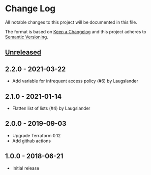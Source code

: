 # Change Log
All notable changes to this project will be documented in this file.

The format is based on [Keep a Changelog](http://keepachangelog.com/)
and this project adheres to [Semantic Versioning](http://semver.org/).

## [Unreleased]

## 2.2.0 - 2021-03-22
- Add variable for infrequent access policy (#6) by Laugslander

## 2.1.0 - 2021-01-14
- Flatten list of lists (#4) by Laugslander

## 2.0.0 - 2019-09-03
- Upgrade Terraform 0.12
- Add github actions

## 1.0.0 - 2018-06-21
- Initial release

[Unreleased]: https://github.com/philips-software/terraform-aws-efs/compare/2.1.0...HEAD
[2.1.0]: https://github.com/philips-software/terraform-aws-efs/compare/2.1.0...2.0.0
[2.0.0]: https://github.com/philips-software/terraform-aws-efs/compare/2.0.0...1.0.0
